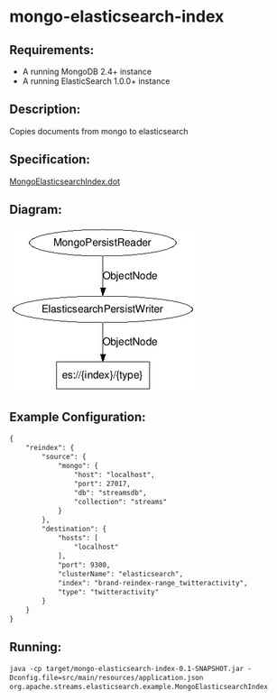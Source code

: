 mongo-elasticsearch-index
==============================

Requirements:
-------------
 - A running MongoDB 2.4+ instance
 - A running ElasticSearch 1.0.0+ instance

Description:
------------
Copies documents from mongo to elasticsearch

Specification:
-----------------

[MongoElasticsearchIndex.dot](src/main/resources/MongoElasticsearchIndex.dot "MongoElasticsearchIndex.dot" )

Diagram:
-----------------

![MongoElasticsearchIndex.png](./MongoElasticsearchIndex.png?raw=true)

Example Configuration:
----------------------

    {
        "reindex": {
            "source": {
                "mongo": {
                    "host": "localhost",
                    "port": 27017,
                    "db": "streamsdb",
                    "collection": "streams"
                }
            },
            "destination": {
                "hosts": [
                    "localhost"
                ],
                "port": 9300,
                "clusterName": "elasticsearch",
                "index": "brand-reindex-range_twitteractivity",
                "type": "twitteractivity"
            }
        }
    }

Running:
--------

    java -cp target/mongo-elasticsearch-index-0.1-SNAPSHOT.jar -Dconfig.file=src/main/resources/application.json org.apache.streams.elasticsearch.example.MongoElasticsearchIndex

